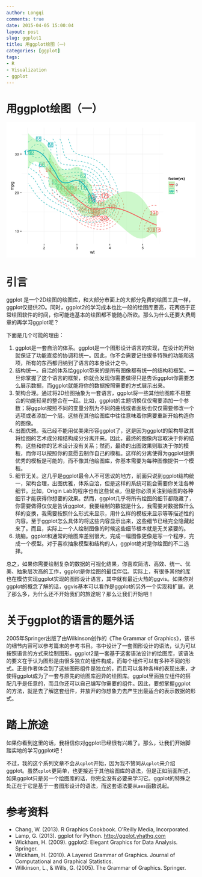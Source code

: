 ```yaml
---
author: Longqi
comments: true
date: 2015-04-05 15:00:04
layout: post
slug: ggplot1
title: 用ggplot绘图（一）
categories: [ggplot]
tags:
- R
- Visualization
- ggplot
---
```

# 用ggplot绘图（一）
![](ggplot1_files/figure-html/unnamed-chunk-1-1.png) 

# 引言
ggplot 是一个2D绘图的绘图库，和大部分市面上的大部分免费的绘图工具一样，ggplot仅提供2D。同时，ggplot2的学习成本也比一般的绘图库要高，花两倍于正常绘图软件的时间，你可能连基本的绘图都不能随心所欲。那么为什么还要大费周章的再学习ggplot呢？

下面是几个可能的理由：

1. ggplot是一套自洽的体系。ggplot是一个图形设计语言的实现，在设计的开始就保证了功能直接的协调和统一。因此，你不会需要记住很多特殊的功能和选项，所有的东西都归纳到了语言的本身设计之中。
1. 结构统一。自洽的体系给ggplot带来的是所有图像都有统一的结构和框架。一旦你掌握了这个语言的框架，你就会发现你需要做得只是告诉ggplot你需要怎么展示数据，而ggplot就能将你的数据按照需要的方式展示出来。
1. 架构合理。通过将2D绘图抽象为一套语言，ggplot将一些其他绘图库不易整合的功能轻易的整合在一起。比如，ggplot的主题切换仅仅需要添加一个参数；将ggplot按照不同的变量分割为不同的曲线或者面板也仅仅需要修改一个选项或者添加一个层。这些在其他绘图库中往往意味着你需要重新开始构造你的图像。
1. 出图优雅。我已经不能用优美来形容ggplot了，这是因为ggplot的架构导致其将绘图的艺术成分和结构成分分离开来。因此，最终的图像内容取决于你的结构，这些和你的艺术设计没有关系；然而，最终的出图效果则取决于你的模板，而你可以按照你的意愿去制作自己的模板。这样的分离使得为ggplot提供优秀的模板是可能的，而不像其他绘图库，你基本需要为每种图像提供一个模板。
1. 细节无关。这几乎是ggplot最令人不可思议的地方，前面只说到ggplot结构统一，架构合理，出图优雅，体系自洽，但是这样的系统可能会需要你关注各种细节。比如，Origin Lab的程序也有这些优点，但是你必须关注到绘图的各种细节才能获得你想要的效果。然而，ggplot几乎将所有绘图的细节都隐藏了，你需要做得仅仅是告诉ggplot，我要绘制的数据是什么，我需要对数据做什么样的变换，我需要按照什么形式来显示，用什么样的模板来显示等等描述性的内容。至于ggplot怎么具体的将这些内容显示出来，这些细节已经完全隐藏起来了。而且，实际上一个人绘制图像的时候这些细节根本就是无关紧要的。
1. 烧脑。ggplot和通常的绘图库差别很大，完成一幅图像更像是写一个程序，完成一个模型。对于喜欢抽象模型和结构的人，ggplot绝对是你绘图的不二选择。

总之，如果你需要绘制复杂的数据的可视化结果，你喜欢简洁、高效、统一、优美、抽象层次高的工作，ggplot是你绘图的最佳伴侣。实际上，有很多其他的库也在模仿实现ggplot实现的图形设计语言，其中就有最近火热的ggvis。如果你对ggplot的概念了解的话，ggvis基本可以看作是ggplot的另外一个实现和扩展。说了那么多，为什么还不开始我们的旅途呢？那么让我们开始吧！

# 关于ggplot的语言的题外话

2005年Springer出版了由Wilkinson创作的《The Grammar of Graphics》，该书的细节内容可以参考篇末的参考书目。书中设计了一套图形设计的语法，认为可以按照语言的方式来绘制图形。ggplot2是一套基于这套语法设计的绘图库，该语法的要义在于认为图形是由很多独立的组件构成，而每个组件可以有多种不同的形式。正是作者体会到了这些图形组件是独立的，而且可以各种各样的表现出来，才使得ggplot成为了一套与原先的绘图库迥异的绘图库。ggplot里面独立组件的搭配几乎是任意的，而且你还可以自己编写你需要的组件。因此，要想掌握ggplot的方法，就是去了解这套组件，并放开的你想象力去产生出最适合的表示数据的形式。

# 踏上旅途

如果你看到这里的话，我相信你对ggplot已经很有兴趣了。那么，让我们开始脚踏实地的学习ggplot吧！

不过，我的这个系列文章不会从`qplot`开始，因为我不赞同从`qplot`来介绍ggplot。虽然`qplot`更简单，也更接近于其他绘图库的语法，但是正如前面所述，如果ggplot只是另一个绘图库的话，你完全没有必要来学习它。ggplot的特殊之处正在于它是基于一套图形设计的语法，而这套语法要从`aes`函数说起。

# 参考资料

- Chang, W. (2013). R Graphics Cookbook. O’Reilly Media, Incorporated. 
- Lamp, G. (2013). ggplot for Python. http://ggplot.yhathq.com
- Wickham, H. (2009). ggplot2: Elegant Graphics for Data Analysis. Springer. 
- Wickham, H. (2010). A Layered Grammar of Graphics. Journal of Computational and Graphical Statistics. 
- Wilkinson, L., & Wills, G. (2005). The Grammar of Graphics. Springer. 
